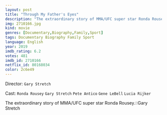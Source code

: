 ```yaml
---
layout: post
title: "Through My Father's Eyes"
description: "The extraordinary story of MMA/UFC super star Ronda Rousey.::Gary Stretch.."
img: 2710166.jpg
kind: movie
genres: [Documentary,Biography,Family,Sport]
tags: Documentary Biography Family Sport 
language: English
year: 2019
imdb_rating: 6.2
votes: 481
imdb_id: 2710166
netflix_id: 80168034
color: 2c6e49
---
```

Director: `Gary Stretch`  

Cast: `Ronda Rousey` `Gary Stretch` `Pete Antico` `Gene LeBell` `Lucia Rijker` 

The extraordinary story of MMA/UFC super star Ronda Rousey.::Gary Stretch